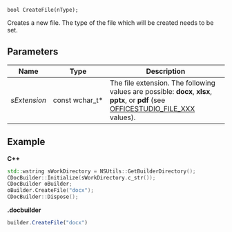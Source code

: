 `bool CreateFile(nType);`

Creates a new file. The type of the file which will be created needs to be set.

## Parameters

| Name         | Type             | Description                                                                                                                                                                                       |
| ------------ | ---------------- | ------------------------------------------------------------------------------------------------------------------------------------------------------------------------------------------------- |
| *sExtension* | const wchar\_t\* | The file extension. The following values are possible: **docx**, **xlsx**, **pptx**, or **pdf** (see [OFFICESTUDIO\_FILE\_XXX](../../../../Builder%20App/Overview/index.md#format-types) values). |

## Example

**C++**

```cpp
std::wstring sWorkDirectory = NSUtils::GetBuilderDirectory();
CDocBuilder::Initialize(sWorkDirectory.c_str());
CDocBuilder oBuilder;
oBuilder.CreateFile("docx");
CDocBuilder::Dispose();
```

**.docbuilder**

```js
builder.CreateFile("docx")
```
